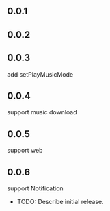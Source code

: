 ## 0.0.1

## 0.0.2

## 0.0.3
add setPlayMusicMode

## 0.0.4
support music download

## 0.0.5
support web

## 0.0.6
support Notification

* TODO: Describe initial release.
